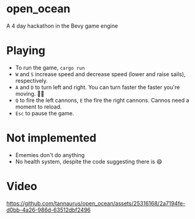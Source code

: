# open_ocean
A 4 day hackathon in the Bevy game engine

# Playing
- To run the game, `cargo run`
- `W` and `S` increase speed and decrease speed (lower and raise sails), respectively.
- `A` and `D` to turn left and right. You can turn faster the faster you're moving. 🏴‍☠️
- `Q` to fire the left cannons, `E` the fire the right cannons. Cannos need a moment to reload.
- `Esc` to pause the game.

# Not implemented
- Ememies don't do anything
- No health system, despite the code suggesting there is 😄

# Video
https://github.com/tannaurus/open_ocean/assets/25316168/2a7194fe-d0bb-4a26-986d-63512dbf2496

